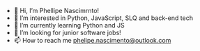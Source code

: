 - 👋 Hi, I’m Phellipe Nascimrnto!
- 👀 I’m interested in Python, JavaScript, SLQ and back-end tech
- 🌱 I’m currently learning Python and JS 
- 💞️ I’m looking for junior software jobs!
- 📫 How to reach me phelipe.nascimento@outlook.com

<!---
StillerWitt/StillerWitt is a ✨ special ✨ repository because its `README.md` (this file) appears on your GitHub profile.
You can click the Preview link to take a look at your changes.
--->
